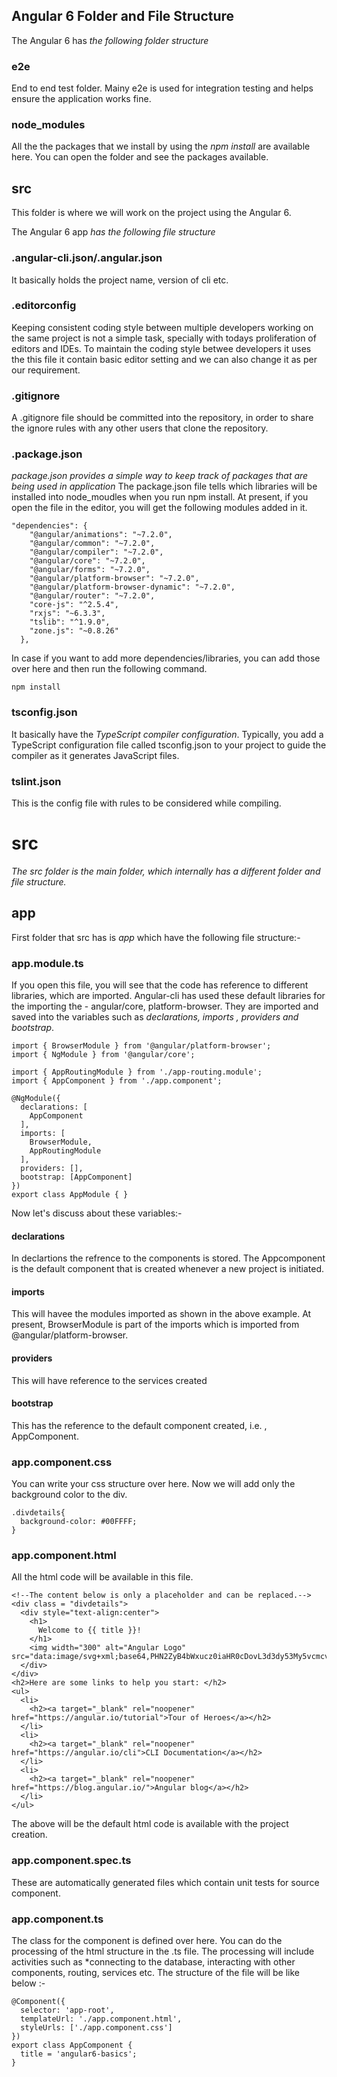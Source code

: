 ## Angular 6 Folder and File Structure
The Angular 6 has *the following folder structure*
### e2e
End to end test folder. Mainy e2e is used for integration testing and helps ensure the application works fine.
### node_modules
All the the packages that we install by using the *npm install* are available here. You can open the folder and see the packages available.
## src
This folder is where we will work on the project using the Angular 6.

The Angular 6 app *has the following file structure*
### .angular-cli.json/.angular.json
It basically holds the project name, version of cli etc.
### .editorconfig
Keeping consistent coding style between multiple developers working on the same project is not a simple task, specially with todays proliferation of editors and IDEs.
To maintain the coding style betwee developers it uses the this file it contain basic editor setting and we can also change it as per our requirement.
### .gitignore
A .gitignore file should be committed into the repository, in order to share the ignore rules with any other users that clone the repository.
### .package.json
*package.json provides a simple way to keep track of packages that are being used in application*
The package.json file tells which libraries will be installed into node_moudles when you run npm install.
At present, if you open the file in the editor, you will get the following modules added in it.
```
"dependencies": {
    "@angular/animations": "~7.2.0",
    "@angular/common": "~7.2.0",
    "@angular/compiler": "~7.2.0",
    "@angular/core": "~7.2.0",
    "@angular/forms": "~7.2.0",
    "@angular/platform-browser": "~7.2.0",
    "@angular/platform-browser-dynamic": "~7.2.0",
    "@angular/router": "~7.2.0",
    "core-js": "^2.5.4",
    "rxjs": "~6.3.3",
    "tslib": "^1.9.0",
    "zone.js": "~0.8.26"
  },
```
In case if you want to add more dependencies/libraries, you can add those over here and then run the following command.
```
npm install
```
### tsconfig.json
It basically have the *TypeScript compiler configuration*.
Typically, you add a TypeScript configuration file called tsconfig.json to your project to guide the compiler as it generates JavaScript files.
### tslint.json
This is the config file with rules to be considered while compiling.
# src
*The src folder is the main folder, which internally has a different folder and file structure.*
## app
First folder that src has is *app* which have the following file structure:-
### app.module.ts
If you open this file, you will see that the code has reference to different libraries, which are imported. Angular-cli has used these default libraries for the importing the - angular/core, platform-browser. They are imported and saved into the variables such as *declarations, imports , providers and bootstrap*.
```
import { BrowserModule } from '@angular/platform-browser';
import { NgModule } from '@angular/core';

import { AppRoutingModule } from './app-routing.module';
import { AppComponent } from './app.component';

@NgModule({
  declarations: [
    AppComponent
  ],
  imports: [
    BrowserModule,
    AppRoutingModule
  ],
  providers: [],
  bootstrap: [AppComponent]
})
export class AppModule { }
```
Now let's discuss about these variables:-
#### declarations
In declartions the refrence to the components is stored. The Appcomponent is the default component that is created whenever a new project is initiated.
#### imports
This will havee the modules imported as shown in the above example. At present, BrowserModule is part of the imports which is imported from @angular/platform-browser.
#### providers
This will have reference to the services created
#### bootstrap
This has the reference to the default component created, i.e. , AppComponent.
### app.component.css
You can write your css structure over here. Now we will add only the background color to the div.
```
.divdetails{
  background-color: #00FFFF;
}
```
### app.component.html
All the html code will be available in this file.
```
<!--The content below is only a placeholder and can be replaced.-->
<div class = "divdetails">
  <div style="text-align:center">
    <h1>
      Welcome to {{ title }}!
    </h1>
    <img width="300" alt="Angular Logo" src="data:image/svg+xml;base64,PHN2ZyB4bWxucz0iaHR0cDovL3d3dy53My5vcmcvMjAwMC9zdmciIHZpZXdCb3g9IjAgMCAyNTAgMjUwIj4KICAgIDxwYXRoIGZpbGw9IiNERDAwMzEiIGQ9Ik0xMjUgMzBMMzEuOSA2My4ybDE0LjIgMTIzLjFMMTI1IDIzMGw3OC45LTQzLjcgMTQuMi0xMjMuMXoiIC8+CiAgICA8cGF0aCBmaWxsPSIjQzMwMDJGIiBkPSJNMTI1IDMwdjIyLjItLjFWMjMwbDc4LjktNDMuNyAxNC4yLTEyMy4xTDEyNSAzMHoiIC8+CiAgICA8cGF0aCAgZmlsbD0iI0ZGRkZGRiIgZD0iTTEyNSA1Mi4xTDY2LjggMTgyLjZoMjEuN2wxMS43LTI5LjJoNDkuNGwxMS43IDI5LjJIMTgzTDEyNSA1Mi4xem0xNyA4My4zaC0zNGwxNy00MC45IDE3IDQwLjl6IiAvPgogIDwvc3ZnPg==">
  </div>
</div>
<h2>Here are some links to help you start: </h2>
<ul>
  <li>
    <h2><a target="_blank" rel="noopener" href="https://angular.io/tutorial">Tour of Heroes</a></h2>
  </li>
  <li>
    <h2><a target="_blank" rel="noopener" href="https://angular.io/cli">CLI Documentation</a></h2>
  </li>
  <li>
    <h2><a target="_blank" rel="noopener" href="https://blog.angular.io/">Angular blog</a></h2>
  </li>
</ul>
```
The above will be the default html code is available with the project creation.
### app.component.spec.ts
These are automatically generated files which contain unit tests for source component.
### app.component.ts
The class for the component is defined over here. You can do the processing of the html structure in the .ts file. The processing will include activities such as *connecting to the database, interacting with other components, routing, services etc.
The structure of the file will be like below :-
```
@Component({
  selector: 'app-root',
  templateUrl: './app.component.html',
  styleUrls: ['./app.component.css']
})
export class AppComponent {
  title = 'angular6-basics';
}
```